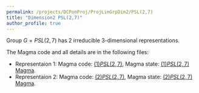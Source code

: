 ```yaml
---
permalink: /projects/DCPonProj/ProjLinGrpDim2/PSL(2,7)
title: "Dimension2 PSL(2,7)"
author_profile: true
---
```


Group $G=PSL(2,7)$ has 2 irreducible 3-dimensional representations.

The Magma code and all details are in the following files:
* Representaion 1: Magma code: <a href="https://kaiqi-yang1994.github.io/files/DCPonProj/(1)Dimension3 PSL(2,7).txt" target="_blank" rel="noopener noreferrer">$(1)PSL(2,7)$</a>, Magma state: <a href="https://kaiqi-yang1994.github.io/files/DCPonProj/Dim2PSL271">$(1)PSL(2,7)$ Magma</a>.
* Representaion 2: Magma code: <a href="https://kaiqi-yang1994.github.io/files/DCPonProj/(2)Dimension3 PSL(2,7).txt" target="_blank" rel="noopener noreferrer">$(2)PSL(2,7)$</a>, Magma state: <a href="https://kaiqi-yang1994.github.io/files/DCPonProj/Dim2PSL272">$(2)PSL(2,7)$ Magma</a>.

